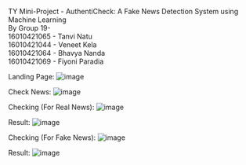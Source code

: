 TY Mini-Project - AuthentiCheck: A Fake News Detection System using Machine Learning<br />
By Group 19-<br />
16010421065 - Tanvi Natu<br />
16010421044 - Veneet Kela<br />
16010421064 - Bhavya Nanda<br />
16010421069 - Fiyoni Paradia

Landing Page:
![image](https://github.com/tanvinatu/Mini-Project-AuthentiCheck---Fake-News-Detection-System/assets/113228384/a01f5813-8bfa-411f-8768-a59c24d485dd)

Check News:
![image](https://github.com/tanvinatu/Mini-Project-AuthentiCheck---Fake-News-Detection-System/assets/113228384/206e751f-96d8-4bde-8a7e-608bf0a03762)

Checking (For Real News):
![image](https://github.com/tanvinatu/Mini-Project-AuthentiCheck---Fake-News-Detection-System/assets/113228384/a5481955-9043-4fb1-a649-f1292d188d1c)

Result:
![image](https://github.com/tanvinatu/Mini-Project-AuthentiCheck---Fake-News-Detection-System/assets/113228384/0a5946a0-7d87-4a8a-83a4-17d4ba8b53b7)

Checking (For Fake News):
![image](https://github.com/tanvinatu/Mini-Project-AuthentiCheck---Fake-News-Detection-System/assets/113228384/f70959eb-4992-45a2-b785-d754d2bd6e18)

Result:
![image](https://github.com/tanvinatu/Mini-Project-AuthentiCheck---Fake-News-Detection-System/assets/113228384/322388e2-9a04-49a6-8625-8344a35b1eaf)







